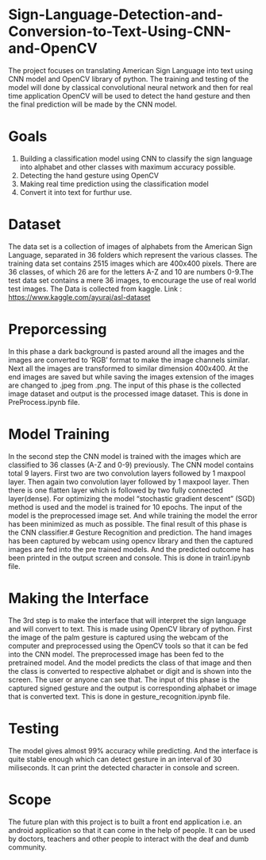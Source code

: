 # Sign-Language-Detection-and-Conversion-to-Text-Using-CNN-and-OpenCV
The project focuses on translating American Sign Language into text using CNN model and OpenCV library of python. The training and testing of the model will done by classical convolutional neural network and then for real time application OpenCV will be used to detect the hand gesture and then the final prediction will be made by the CNN model.
# Goals
1.  Building a classification model using CNN to classify the sign language into alphabet and other classes with maximum accuracy possible.
2.  Detecting the hand gesture using OpenCV
3.  Making real time prediction using the classification model
4.  Convert it into text for furthur use.
# Dataset
The data set is a collection of images of alphabets from the American Sign Language, separated in 36 folders which represent the various classes. The training data set contains 2515 images which are 400x400 pixels. There are 36 classes, of which 26 are for the letters A-Z and 10 are numbers 0-9.The test data set contains a mere 36 images, to encourage the use of real world test images. The Data is collected from kaggle. Link : https://www.kaggle.com/ayuraj/asl-dataset
# Preporcessing
In this phase a dark background is pasted around all the images and the images are converted to ‘RGB’ format to make the image channels similar. Next all the images are transformed to similar dimension 400x400. At the end images are saved but while saving the images extension of the images are changed to .jpeg from .png. The input of this phase is the collected image dataset and output is the processed image dataset. This is done in PreProcess.ipynb file.
# Model Training
In the second step the CNN model is trained with the images which are classified to 36 classes (A-Z and 0-9) previously. The CNN model contains total 9 layers. First two are two convolution layers followed by 1 maxpool layer. Then again two convolution layer followed by 1 maxpool layer. Then there is one flatten layer which is followed by two fully connected layer(dense). For optimizing the model “stochastic gradient descent” (SGD) method is used and the model is trained for 10 epochs. The input of the model is the preprocessed image set. And while training the model the error has been minimized as much as possible. The final result of this phase is the CNN classifier.# Gesture Recognition and prediction. The hand images has been captured by webcam using opencv library and then the captured images are fed into the pre trained models. And the predicted outcome has been printed in the output screen and console. This is done in train1.ipynb file.
# Making the Interface
The 3rd step is to make the interface that will interpret the sign language and will convert to text. This is made using OpenCV library of python. First the image of the palm gesture is captured using the webcam of the computer and preprocessed using the OpenCV tools so that it can be fed into the CNN model. The preprocessed image has been fed to the pretrained model. And the model predicts the class of that image and then the class is converted to respective alphabet or digit and is shown into the screen. The user or anyone can see that. The input of this phase is the captured signed gesture and the output is corresponding alphabet or image that is converted text. This is done in gesture_recognition.ipynb file.
# Testing
The model gives almost 99% accuracy while predicting. And the interface is quite stable enough which can detect gesture in an interval of 30 miliseconds. It can print the detected character in console and screen.
# Scope
The future plan with this project is to built a front end application i.e. an android application so that it can come in the help of people. It can be used by doctors, teachers and other people to interact with the deaf and dumb community.
